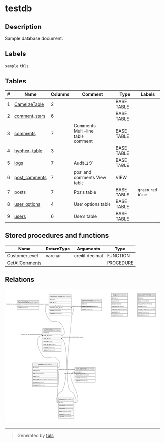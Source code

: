 # testdb

## Description

Sample database document.

## Labels

`sample` `tbls`

## Tables

| # | Name | Columns | Comment | Type | Labels |
| - | ---- | ------- | ------- | ---- | ------ |
| 1 | [CamelizeTable](CamelizeTable.md) | 2 |  | BASE TABLE |  |
| 2 | [comment_stars](comment_stars.md) | 6 |  | BASE TABLE |  |
| 3 | [comments](comments.md) | 7 | Comments<br>Multi-line<br>table<br>comment | BASE TABLE |  |
| 4 | [hyphen-table](hyphen-table.md) | 3 |  | BASE TABLE |  |
| 5 | [logs](logs.md) | 7 | Auditログ | BASE TABLE |  |
| 6 | [post_comments](post_comments.md) | 7 | post and comments View table | VIEW |  |
| 7 | [posts](posts.md) | 7 | Posts table | BASE TABLE | `green` `red` `blue` |
| 8 | [user_options](user_options.md) | 4 | User options table | BASE TABLE |  |
| 9 | [users](users.md) | 6 | Users table | BASE TABLE |  |

## Stored procedures and functions

| Name | ReturnType | Arguments | Type |
| ---- | ------- | ------- | ---- |
| CustomerLevel | varchar | credit decimal | FUNCTION |
| GetAllComments |  |  | PROCEDURE |

## Relations

![er](schema.svg)

---

> Generated by [tbls](https://github.com/k1LoW/tbls)
